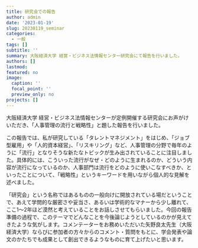 ```yaml
---
title: 研究会での報告
author: admin
date: '2023-01-19'
slug: 20230119_seminar
categories:
  - 一般
tags: []
subtitle: ''
summary: 大阪経済大学 経営・ビジネス法情報センター研究会にて報告を行いました。
authors: []
lastmod: 
featured: no
image:
  caption: ''
  focal_point: ''
  preview_only: no
projects: []
---
```


大阪経済大学 経営・ビジネス法情報センターが定例開催する研究会にお声がけいただき、「人事管理の流行と戦略性」と題した報告を行いました。

この報告では、私が研究している「タレントマネジメント」をはじめ、「ジョブ型雇用」や「人的資本経営」、「リスキリング」など、人事管理の分野で毎年のように「流行」となりそうな新たなトピックが生み出されていることに注目しました。具体的には、こういった流行がなぜ・どのように生まれるのか、どういう内容が流行になっているのか、人事部門は流行をどのように使いこなすべきか、といったことについて、「戦略性」というキーワードを用いながら個人的な見解を述べました。

「研究会」という名称ではあるものの一般向けに開放されている場だということで、あえて学問的な厳密さや妥当さ、あるいは学術的なマナーから少し離れて、ここ1～2年ほど漠然と考えていることをお話しさせてもらいました。今回の報告準備の過程で、このテーマでどんなことを今後論じようとしているのかが見えてきたような気がします。コメンテーターをお務めいただいた矢野良太先生（大阪経済大学）ならびに参加者の方々からのコメント・質問をもとに、学会発表や論文のかたちでも成果として創出できるようなものに育て上げたいと思います。